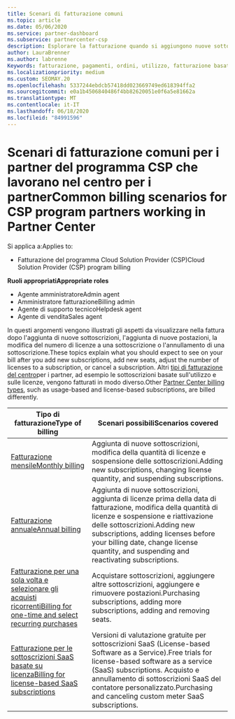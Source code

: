 ```yaml
---
title: Scenari di fatturazione comuni
ms.topic: article
ms.date: 05/06/2020
ms.service: partner-dashboard
ms.subservice: partnercenter-csp
description: Esplorare la fatturazione quando si aggiungono nuove sottoscrizioni, si regola la quantità di licenze o si annulla una sottoscrizione. Scopri in che modo le sottoscrizioni basate sull'utilizzo e sulle licenze sono diverse.
author: LauraBrenner
ms.author: labrenne
Keywords: fatturazione, pagamenti, ordini, utilizzo, fatturazione basata su licenza, data anniversario, termine, annullamento, rinnovo, formula prezzo, file di riconciliazione, file di ricognizione
ms.localizationpriority: medium
ms.custom: SEOMAY.20
ms.openlocfilehash: 5337244ebdcb57418dd023669749ed618394ffa2
ms.sourcegitcommit: e0a1b4506840486f4bb82620051e0f6a5e81662a
ms.translationtype: MT
ms.contentlocale: it-IT
ms.lasthandoff: 06/18/2020
ms.locfileid: "84991596"
---
```

# <a name="common-billing-scenarios-for-csp-program-partners-working-in-partner-center"></a><span data-ttu-id="f75e6-105">Scenari di fatturazione comuni per i partner del programma CSP che lavorano nel centro per i partner</span><span class="sxs-lookup"><span data-stu-id="f75e6-105">Common billing scenarios for CSP program partners working in Partner Center</span></span>

<span data-ttu-id="f75e6-106">Si applica a:</span><span class="sxs-lookup"><span data-stu-id="f75e6-106">Applies to:</span></span>

- <span data-ttu-id="f75e6-107">Fatturazione del programma Cloud Solution Provider (CSP)</span><span class="sxs-lookup"><span data-stu-id="f75e6-107">Cloud Solution Provider (CSP) program billing</span></span>

<span data-ttu-id="f75e6-108">**Ruoli appropriati**</span><span class="sxs-lookup"><span data-stu-id="f75e6-108">**Appropriate roles**</span></span>

- <span data-ttu-id="f75e6-109">Agente amministratore</span><span class="sxs-lookup"><span data-stu-id="f75e6-109">Admin agent</span></span>
- <span data-ttu-id="f75e6-110">Amministratore fatturazione</span><span class="sxs-lookup"><span data-stu-id="f75e6-110">Billing admin</span></span>
- <span data-ttu-id="f75e6-111">Agente di supporto tecnico</span><span class="sxs-lookup"><span data-stu-id="f75e6-111">Helpdesk agent</span></span>
- <span data-ttu-id="f75e6-112">Agente di vendita</span><span class="sxs-lookup"><span data-stu-id="f75e6-112">Sales agent</span></span>

<span data-ttu-id="f75e6-113">In questi argomenti vengono illustrati gli aspetti da visualizzare nella fattura dopo l'aggiunta di nuove sottoscrizioni, l'aggiunta di nuove postazioni, la modifica del numero di licenze a una sottoscrizione o l'annullamento di una sottoscrizione.</span><span class="sxs-lookup"><span data-stu-id="f75e6-113">These topics explain what you should expect to see on your bill after you add new subscriptions, add new seats, adjust the number of licenses to a subscription, or cancel a subscription.</span></span> <span data-ttu-id="f75e6-114">Altri [tipi di fatturazione del centro](billing-different-types.md)per i partner, ad esempio le sottoscrizioni basate sull'utilizzo e sulle licenze, vengono fatturati in modo diverso.</span><span class="sxs-lookup"><span data-stu-id="f75e6-114">Other [Partner Center billing types](billing-different-types.md), such as usage-based and license-based subscriptions, are billed differently.</span></span>

| <span data-ttu-id="f75e6-115">Tipo di fatturazione</span><span class="sxs-lookup"><span data-stu-id="f75e6-115">Type of billing</span></span> | <span data-ttu-id="f75e6-116">Scenari possibili</span><span class="sxs-lookup"><span data-stu-id="f75e6-116">Scenarios covered</span></span> |
| --------------- | ----------------- |
| [<span data-ttu-id="f75e6-117">Fatturazione mensile</span><span class="sxs-lookup"><span data-stu-id="f75e6-117">Monthly billing</span></span>](common-billing-scenarios-monthly.md) | <span data-ttu-id="f75e6-118">Aggiunta di nuove sottoscrizioni, modifica della quantità di licenze e sospensione delle sottoscrizioni.</span><span class="sxs-lookup"><span data-stu-id="f75e6-118">Adding new subscriptions, changing license quantity, and suspending subscriptions.</span></span> |
| [<span data-ttu-id="f75e6-119">Fatturazione annuale</span><span class="sxs-lookup"><span data-stu-id="f75e6-119">Annual billing</span></span>](common-billing-scenarios-annual.md) | <span data-ttu-id="f75e6-120">Aggiunta di nuove sottoscrizioni, aggiunta di licenze prima della data di fatturazione, modifica della quantità di licenze e sospensione e riattivazione delle sottoscrizioni.</span><span class="sxs-lookup"><span data-stu-id="f75e6-120">Adding new subscriptions, adding licenses before your billing date, change license quantity, and suspending and reactivating subscriptions.</span></span> |
| [<span data-ttu-id="f75e6-121">Fatturazione per una sola volta e selezionare gli acquisti ricorrenti</span><span class="sxs-lookup"><span data-stu-id="f75e6-121">Billing for one-time and select recurring purchases</span></span>](common-billing-scenarios-onetime-recurring.md) | <span data-ttu-id="f75e6-122">Acquistare sottoscrizioni, aggiungere altre sottoscrizioni, aggiungere e rimuovere postazioni.</span><span class="sxs-lookup"><span data-stu-id="f75e6-122">Purchasing subscriptions, adding more subscriptions, adding and removing seats.</span></span> |
| [<span data-ttu-id="f75e6-123">Fatturazione per le sottoscrizioni SaaS basate su licenza</span><span class="sxs-lookup"><span data-stu-id="f75e6-123">Billing for license-based SaaS subscriptions</span></span>](common-billing-scenarios-saas.md) | <span data-ttu-id="f75e6-124">Versioni di valutazione gratuite per sottoscrizioni SaaS (License-based Software as a Service).</span><span class="sxs-lookup"><span data-stu-id="f75e6-124">Free trials for license-based software as a service (SaaS) subscriptions.</span></span> <span data-ttu-id="f75e6-125">Acquisto e annullamento di sottoscrizioni SaaS del contatore personalizzato.</span><span class="sxs-lookup"><span data-stu-id="f75e6-125">Purchasing and canceling custom meter SaaS subscriptions.</span></span> |
